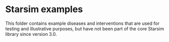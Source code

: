 # Starsim examples

This folder contains example diseases and interventions that are used for testing and illustrative purposes, but have not been part of the core Starsim library since version 3.0.